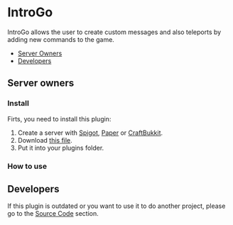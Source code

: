 # IntroGo
IntroGo allows the user to create custom messages and also teleports by adding new commands to the game.
- [Server Owners]()
- [Developers]()
## Server owners
### Install
Firts, you need to install this plugin:
1. Create a server with [Spigot](https://www.spigotmc.org/), [Paper](https://papermc.io/) or [CraftBukkit](https://bukkit.gamepedia.com/Setting_up_a_server).
2. Download [this file]().
3. Put it into your plugins folder.
### How to use
## Developers
If this plugin is outdated or you want to use it to do another project, please go to the [Source Code](https://github.com/Jenrikku/IntroGo) section.
